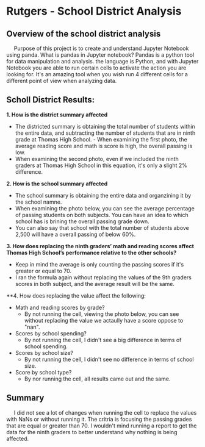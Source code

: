 # Rutgers - School District Analysis

## Overview of the school district analysis
&nbsp;&nbsp;&nbsp;&nbsp; Purpose of this project is to create and understand Jupyter Notebook using panda. What is pandas in Jupyter notebook? Pandas is a python tool for data manipulation and analysis. the language is Python, and with Jupyter Notebook you are able to run certain cells to activate the action you are looking for. It's an amazing tool when you wish run 4 different cells for a different point of view when analyzing data.  


## Scholl District Results:   
**1. How is the district summary affected**
  - The districted summary is obtaining the total number of students within the entire data, and subtracting the number of students that are in ninth grade at Thomas High School.   - When examining the first photo, the average reading score and math is score is high, the overall passing is low.  
  - When examining the second photo, even if we included the ninth graders at Thomas High School in this equation, it's only a slight 2% difference.

**2. How is the school summary affected**
  - The school summary is obtaining the entire data and organzining it by the school namne. 
  - When examining the photo below, you can see the average percentage of passing students on both subjects. You can have an idea to which school has is brining the overall passing grade down. 
  - You can also say that school with the total number of students above 2,500 will have a overall passing of below 60%.  

**3. How does replacing the ninth graders’ math and reading scores affect Thomas High School’s performance relative to the other schools?**
  - Keep in mind the average is only counting the passing scores if it's greater or equal to 70.
  - I ran the formula again without replacing the values of the 9th graders scores in both subject, and the average result will be the same.   

**4. How does replacing the value affect the following:
  - Math and reading scores by grade?
    - By not running the cell, viewing the photo below, you can see without replacing the value we actaully have a score oppose to "nan".
  - Scores by school spending? 
    - By not running the cell, I didn't see a big difference in terms of school spending. 
  - Scores by school size?
    - By not running the cell, I didn't see no difference in terms of school size. 
  - Score by school type?
    - By nor running the cell, all results came out and the same. 


## Summary
&nbsp;&nbsp;&nbsp;&nbsp; I did not see a lot of changes when running the cell to replace the values with NaNs or without running it. The critria is focusing the passing grades that are equal or greater than 70. I wouldn't mind running a report to get the data for the ninth graders to better understand why nothing is being affected. 
